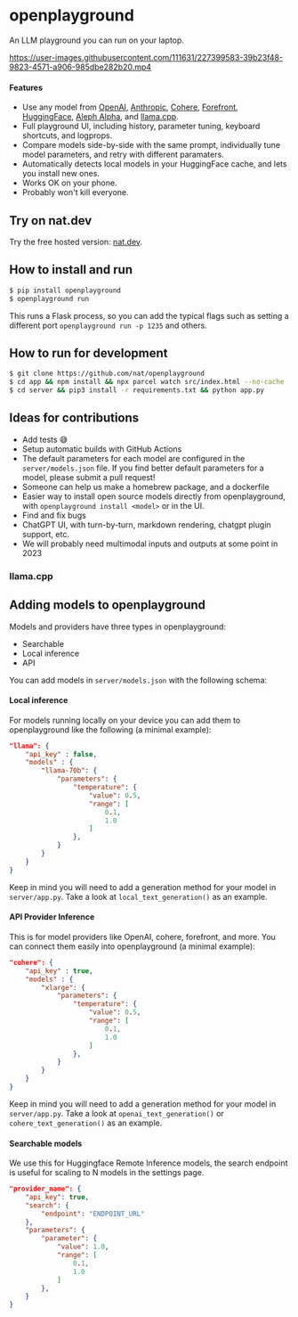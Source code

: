 # openplayground

An LLM playground you can run on your laptop.

https://user-images.githubusercontent.com/111631/227399583-39b23f48-9823-4571-a906-985dbe282b20.mp4

#### Features

- Use any model from [OpenAI](), [Anthropic](), [Cohere](), [Forefront](), [HuggingFace](), [Aleph Alpha](), and [llama.cpp]().
- Full playground UI, including history, parameter tuning, keyboard shortcuts, and logprops.
- Compare models side-by-side with the same prompt, individually tune model parameters, and retry with different paramaters.
- Automatically detects local models in your HuggingFace cache, and lets you install new ones.
- Works OK on your phone.
- Probably won't kill everyone.

## Try on nat.dev

Try the free hosted version: [nat.dev](https://nat.dev).

## How to install and run

```sh
$ pip install openplayground
$ openplayground run
```

This runs a Flask process, so you can add the typical flags such as setting a different port `openplayground run -p 1235` and others. 

## How to run for development

```sh
$ git clone https://github.com/nat/openplayground
$ cd app && npm install && npx parcel watch src/index.html --no-cache
$ cd server && pip3 install -r requirements.txt && python app.py
```

## Ideas for contributions

- Add tests 😅
- Setup automatic builds with GitHub Actions
- The default parameters for each model are configured in the `server/models.json` file. If you find better default parameters for a model, please submit a pull request!
- Someone can help us make a homebrew package, and a dockerfile
- Easier way to install open source models directly from openplayground, with `openplayground install <model>` or in the UI.
- Find and fix bugs
- ChatGPT UI, with turn-by-turn, markdown rendering, chatgpt plugin support, etc.
- We will probably need multimodal inputs and outputs at some point in 2023

### llama.cpp


## Adding models to openplayground 

Models and providers have three types in openplayground:
+ Searchable
+ Local inference
+ API

You can add models in `server/models.json` with the following schema:

#### Local inference

For models running locally on your device you can add them to openplayground like the following (a minimal example):
```json
"llama": {
    "api_key" : false,
    "models" : {
        "llama-70b": {
            "parameters": {
                "temperature": {
                    "value": 0.5,
                    "range": [
                        0.1,
                        1.0
                    ]
                },
            }
        }
    }
}
```

Keep in mind you will need to add a generation method for your model in `server/app.py`. Take a look at `local_text_generation()` as an example.

#### API Provider Inference

This is for model providers like OpenAI, cohere, forefront, and more. You can connect them easily into openplayground (a minimal example):
```json
"cohere": {
    "api_key" : true,
    "models" : {
        "xlarge": {
            "parameters": {
                "temperature": {
                    "value": 0.5,
                    "range": [
                        0.1,
                        1.0
                    ]
                },
            }
        }
    }
}
```

Keep in mind you will need to add a generation method for your model in `server/app.py`. Take a look at `openai_text_generation()` or `cohere_text_generation()` as an example.

#### Searchable models

We use this for Huggingface Remote Inference models, the search endpoint is useful for scaling to N models in the settings page.

```json
"provider_name": {
    "api_key": true,
    "search": {
        "endpoint": "ENDPOINT_URL"
    },
    "parameters": {
        "parameter": {
            "value": 1.0,
            "range": [
                0.1,
                1.0
            ]
        },
    }
}
```

